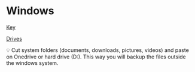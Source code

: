 # Windows

[Key](https://github.com/IIMustangII1151/MyBrain/blob/main/Install/Key.md)

[Drives](https://github.com/IIMustangII1151/MyBrain/blob/main/Install/Drives.md)

<aside>
💡 Cut system folders (documents, downloads, pictures, videos) and paste on Onedrive or hard drive (D:). This way you will backup the files outside the windows system.

</aside>
